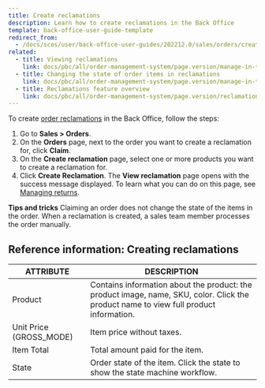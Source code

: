 ```yaml
---
title: Create reclamations
description: Learn how to create reclamations in the Back Office
template: back-office-user-guide-template
redirect_from:
  - /docs/scos/user/back-office-user-guides/202212.0/sales/orders/creating-reclamations.html
related:
  - title: Viewing reclamations
    link: docs/pbc/all/order-management-system/page.version/manage-in-the-back-office/reclamations/view-reclamations.html
  - title: Changing the state of order items in reclamations
    link: docs/pbc/all/order-management-system/page.version/manage-in-the-back-office/reclamations/change-the-state-of-order-items-in-reclamations.html
  - title: Reclamations feature overview
    link: docs/pbc/all/order-management-system/page.version/reclamations-feature-overview.html
---
```


To create [order reclamations](/docs/pbc/all/order-management-system/{{page.version}}/reclamations-feature-overview.html) in the Back Office, follow the steps:

1. Go to **Sales&nbsp;<span aria-label="and then">></span> Orders**.
2. On the **Orders** page, next to the order you want to create a reclamation for, click **Claim**.
3. On the **Create reclamation** page, select one or more products you want to create a reclamation for.
4. Click **Create Reclamation**.
    The **View reclamation** page opens with the success message displayed. To learn what you can do on this page, see [Managing returns](/docs/pbc/all/return-management/{{page.version}}/manage-in-the-back-office/manage-returns.html).

**Tips and tricks**
Claiming an order does not change the state of the items in the order. When a reclamation is created, a sales team member processes the order manually.

## Reference information: Creating reclamations

| ATTRIBUTE | DESCRIPTION |
|-|-|
| Product | Contains information about the product: the product image, name, SKU, color. Click the product name to view full product information.|
| Unit Price (GROSS_MODE) | Item price without taxes. |
| Item Total |Total amount paid for the item.|
| State | Order state of the item. Click the state to show the state machine workflow. |
